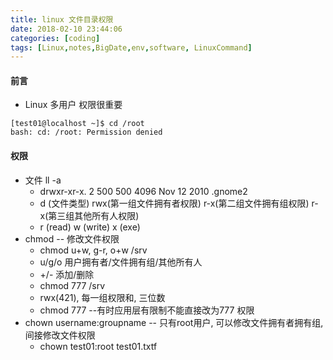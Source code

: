 ```yaml
---
title: linux 文件目录权限
date: 2018-02-10 23:44:06
categories: [coding]
tags: [Linux,notes,BigDate,env,software, LinuxCommand]
---
```

#### 前言
* Linux 多用户 权限很重要
```jshelllanguage
[test01@localhost ~]$ cd /root
bash: cd: /root: Permission denied
```
#### 权限
* 文件 ll -a
    * drwxr-xr-x. 2  500  500 4096 Nov 12  2010 .gnome2
    * d (文件类型) rwx(第一组文件拥有者权限) r-x(第二组文件拥有组权限)  r-x(第三组其他所有人权限)
    * r (read) w (write) x (exe)
* chmod  -- 修改文件权限
    * chmod u+w, g-r, o+w /srv
    * u/g/o 用户拥有者/文件拥有组/其他所有人
    * +/- 添加/删除
    * chmod 777 /srv
    * rwx(421), 每一组权限和, 三位数 
    * chmod 777 --有时应用层有限制不能直接改为777 权限
* chown  username:groupname  -- 只有root用户, 可以修改文件拥有者拥有组, 间接修改文件权限
    * chown test01:root test01.txtf